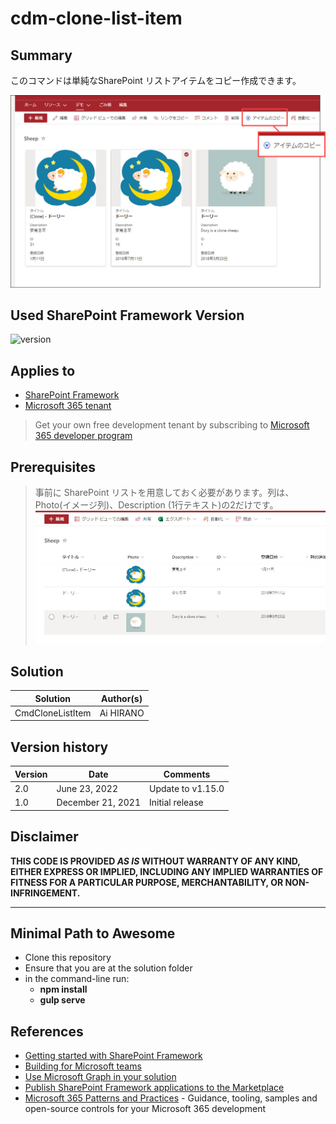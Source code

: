 # cdm-clone-list-item

## Summary

このコマンドは単純なSharePoint リストアイテムをコピー作成できます。

![アイテムのコピーコマンド](img/CloneListItem.jpg)

## Used SharePoint Framework Version

![version](https://img.shields.io/badge/version-1.13-green.svg)

## Applies to

- [SharePoint Framework](https://aka.ms/spfx)
- [Microsoft 365 tenant](https://docs.microsoft.com/en-us/sharepoint/dev/spfx/set-up-your-developer-tenant)

> Get your own free development tenant by subscribing to [Microsoft 365 developer program](http://aka.ms/o365devprogram)

## Prerequisites

> 事前に SharePoint リストを用意しておく必要があります。列は、Photo(イメージ列)、Description (1行テキスト)の2だけです。
![リスとイメージ](img/SPList.jpg)

## Solution

Solution|Author(s)
--------|---------
CmdCloneListItem | Ai HIRANO

## Version history

Version|Date|Comments
-------|----|--------
2.0|June 23, 2022| Update to v1.15.0 
1.0|December 21, 2021|Initial release

## Disclaimer

**THIS CODE IS PROVIDED *AS IS* WITHOUT WARRANTY OF ANY KIND, EITHER EXPRESS OR IMPLIED, INCLUDING ANY IMPLIED WARRANTIES OF FITNESS FOR A PARTICULAR PURPOSE, MERCHANTABILITY, OR NON-INFRINGEMENT.**

---

## Minimal Path to Awesome

- Clone this repository
- Ensure that you are at the solution folder
- in the command-line run:
  - **npm install**
  - **gulp serve**

## References

- [Getting started with SharePoint Framework](https://docs.microsoft.com/en-us/sharepoint/dev/spfx/set-up-your-developer-tenant)
- [Building for Microsoft teams](https://docs.microsoft.com/en-us/sharepoint/dev/spfx/build-for-teams-overview)
- [Use Microsoft Graph in your solution](https://docs.microsoft.com/en-us/sharepoint/dev/spfx/web-parts/get-started/using-microsoft-graph-apis)
- [Publish SharePoint Framework applications to the Marketplace](https://docs.microsoft.com/en-us/sharepoint/dev/spfx/publish-to-marketplace-overview)
- [Microsoft 365 Patterns and Practices](https://aka.ms/m365pnp) - Guidance, tooling, samples and open-source controls for your Microsoft 365 development